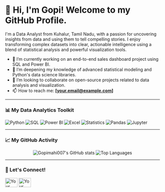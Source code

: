 # 👋 Hi, I'm Gopi! Welcome to my GitHub Profile.

I'm a Data Analyst from Kuhalur, Tamil Nadu, with a passion for uncovering insights from data and using them to tell compelling stories. I enjoy transforming complex datasets into clear, actionable intelligence using a blend of statistical analysis and powerful visualization tools.

- 🔭 I’m currently working on an end-to-end sales dashboard project using SQL and Power BI.
- 🌱 I’m deepening my knowledge of advanced statistical modeling and Python's data science libraries.
- 👯 I’m looking to collaborate on open-source projects related to data analysis and visualization.
- 📫 How to reach me: **[your.email@example.com]**

---

### 📊 My Data Analytics Toolkit

![Python](https://img.shields.io/badge/-Python-3776AB?style=for-the-badge&logo=python&logoColor=white)
![SQL](https://img.shields.io/badge/-SQL-4479A1?style=for-the-badge&logo=postgresql&logoColor=white)
![Power BI](https://img.shields.io/badge/-Power%20BI-F2C811?style=for-the-badge&logo=powerbi&logoColor=black)
![Excel](https://img.shields.io/badge/-Excel-217346?style=for-the-badge&logo=microsoftexcel&logoColor=white)
![Statistics](https://img.shields.io/badge/-Statistics-5A6978?style=for-the-badge)
![Pandas](https://img.shields.io/badge/-Pandas-150458?style=for-the-badge&logo=pandas&logoColor=white)
![Jupyter](https://img.shields.io/badge/-Jupyter-F37626?style=for-the-badge&logo=jupyter&logoColor=white)

---

### 📈 My GitHub Activity

<p align="center">
  <img src="https://github-readme-stats.vercel.app/api?username=Gopimahi007&show_icons=true&theme=tokyonight" alt="Gopimahi007's GitHub stats" />
  <img src="https://github-readme-stats.vercel.app/api/top-langs/?username=Gopimahi007&layout=compact&theme=tokyonight" alt="Top Languages" />
</p>

---

### 🔗 Let's Connect!

<p align="left">
<a href="https://linkedin.com/in/your-linkedin-username" target="blank"><img align="center" src="https://raw.githubusercontent.com/rahuldkjain/github-profile-readme-generator/master/src/images/icons/Social/linked-in-alt.svg" alt="Your LinkedIn Profile" height="30" width="40" /></a>
<a href="https://twitter.com/your-twitter-handle" target="blank"><img align="center" src="https://raw.githubusercontent.com/rahuldkjain/github-profile-readme-generator/master/src/images/icons/Social/twitter.svg" alt="Your Twitter Profile" height="30" width="40" /></a>
</p>
